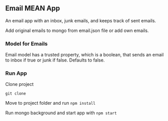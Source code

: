 ## Email MEAN App

An email app with an inbox, junk emails, and keeps track of sent emails.

Add original emails to mongo from email.json file or add own emails.

### Model for Emails
Email model has a trusted property, which is a boolean, that sends an email to inbox if true or junk if false. Defaults to false.

### Run App

Clone project
```
git clone
```
Move to project folder and run ```npm install```

Run mongo background and start app with ```npm start```